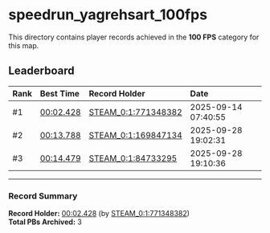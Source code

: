 # speedrun_yagrehsart_100fps

This directory contains player records achieved in the **100 FPS** category for this map.

## Leaderboard

| Rank | Best Time | Record Holder | Date                |
| :--- | :-------- | :------------ | :------------------ |
| #1   | [00:02.428](./00002428_STEAM_0_1_771348382_20250914-074055.zip) | [STEAM_0:1:771348382](https://speedrun16.com/profile/STEAM_0:1:771348382)   | 2025-09-14 07:40:55 |
| #2   | [00:13.788](./00013788_STEAM_0_1_169847134_20250928-190231.zip) | [STEAM_0:1:169847134](https://speedrun16.com/profile/STEAM_0:1:169847134)   | 2025-09-28 19:02:31 |
| #3   | [00:14.479](./00014479_STEAM_0_1_84733295_20250928-191036.zip) | [STEAM_0:1:84733295](https://speedrun16.com/profile/STEAM_0:1:84733295)   | 2025-09-28 19:10:36 |

---

### Record Summary
**Record Holder:** [00:02.428](./00002428_STEAM_0_1_771348382_20250914-074055.zip) (by [STEAM_0:1:771348382](https://speedrun16.com/profile/STEAM_0:1:771348382))  
**Total PBs Archived:** 3